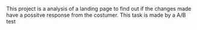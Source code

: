 This project is a analysis of a landing page to find out if the changes made have a possitve response from the costumer.
This task is made by a A/B test 
